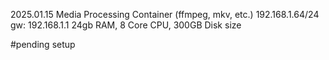 2025.01.15
Media Processing Container (ffmpeg, mkv, etc.)
192.168.1.64/24
gw: 192.168.1.1
24gb RAM, 8 Core CPU, 300GB Disk size

#pending setup